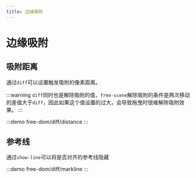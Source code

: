 ```yaml
---
title: 边缘吸附
---
```


# 边缘吸附

## 吸附距离

通过`diff`可以设置触发吸附的像素距离。

:::warning
`diff`同时也是解除吸附的值，`free-scene`解除吸附的条件是两次移动的差值大于`diff`，因此如果这个值设置的过大，会导致拖曳时很难解除吸附效果。
:::

:::demo
free-dom/diff/distance
:::

## 参考线

通过`show-line`可以将是否对齐的参考线隐藏

:::demo
free-dom/diff/markline
:::